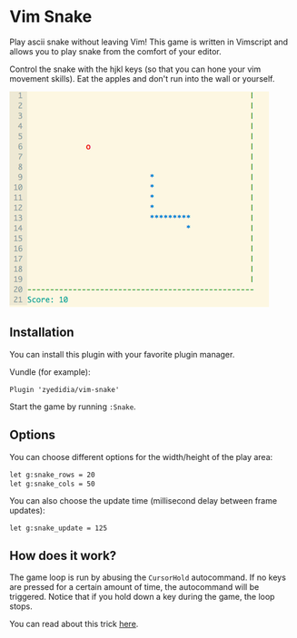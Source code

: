 # Vim Snake
Play ascii snake without leaving Vim! This game is written in Vimscript and allows
you to play snake from the comfort of your editor.

Control the snake with the hjkl keys (so that you can hone your vim movement
skills). Eat the apples and don't run into the wall or yourself.

![SnakeImage](./VimSnake.png)

## Installation
You can install this plugin with your favorite plugin manager.

Vundle (for example):
```
Plugin 'zyedidia/vim-snake'
```

Start the game by running `:Snake`.

## Options
You can choose different options for the width/height of the play area:
```
let g:snake_rows = 20
let g:snake_cols = 50
```

You can also choose the update time (millisecond delay between frame updates):
```
let g:snake_update = 125
```

## How does it work?

The game loop is run by abusing the `CursorHold` autocommand. If no keys are
pressed for a certain amount of time, the autocommand will be triggered. Notice
that if you hold down a key during the game, the loop stops.

You can read about this trick [here](http://vim.wikia.com/wiki/Timer_to_execute_commands_periodically).
